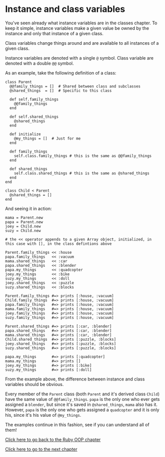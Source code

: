 # Instance and class variables

You've seen already what instance variables are in the classes chapter.
To keep it simple, instance variables make a given value be owned by the instance and only that instance of a given class.

Class variables change things around and are available to all instances of a given class.

Instance variables are denoted with a single `@` symbol.
Class variable are denoted with a double `@@` symbol.

As an example, take the following definition of a class:
```
class Parent
  @@family_things = []  # Shared between class and subclasses
  @shared_things  = []  # Specific to this class

  def self.family_things
    @@family_things
  end

  def self.shared_things
    @shared_things
  end

  def initialize
    @my_things = []  # Just for me
  end

  def family_things
    self.class.family_things # this is the same as @@family_things
  end

  def shared_things
    self.class.shared_things # this is the same as @shared_things
  end
end

class Child < Parent
  @shared_things = []
end
```

And seeing it in action:
```
mama = Parent.new
papa = Parent.new
joey = Child.new
suzy = Child.new

# the << operator appends to a given Array object, initialized, in this case with [], in the class defintions above

Parent.family_things << :house
papa.family_things   << :vacuum
mama.shared_things   << :car
papa.shared_things   << :blender
papa.my_things       << :quadcopter
joey.my_things       << :bike
suzy.my_things       << :doll
joey.shared_things   << :puzzle
suzy.shared_things   << :blocks

Parent.family_things #=> prints [:house, :vacuum]
Child.family_things  #=> prints [:house, :vacuum]
papa.family_things   #=> prints [:house, :vacuum]
mama.family_things   #=> prints [:house, :vacuum]
joey.family_things   #=> prints [:house, :vacuum]
suzy.family_things   #=> prints [:house, :vacuum]

Parent.shared_things #=> prints [:car, :blender]
papa.shared_things   #=> prints [:car, :blender]
mama.shared_things   #=> prints [:car, :blender]
Child.shared_things  #=> prints [:puzzle, :blocks]  
joey.shared_things   #=> prints [:puzzle, :blocks]
suzy.shared_things   #=> prints [:puzzle, :blocks]

papa.my_things       #=> prints [:quadcopter]
mama.my_things       #=> prints []
joey.my_things       #=> prints [:bike]
suzy.my_things       #=> prints [:doll] 
```

From the example above, the difference between instance and class variables should be obvious.

Every member of the `Parent` class (both `Parent` and it's derived class `Child`) have the same value of `@@family_things`.
`papa` is the only one who ever gets assigned a `blender`, but since it's saved in  `@shared_things`, `mama` also has it.
However, `papa` is the only one who gets assigned a `quadcopter` and it is only his, since it's his value of `@my_things`.

The examples continue in this fashion, see if you can understand all of them!

[Click here to go back to the Ruby OOP chapter](../)

[Click here to go to the next chapter](../attribute_accessors/)
